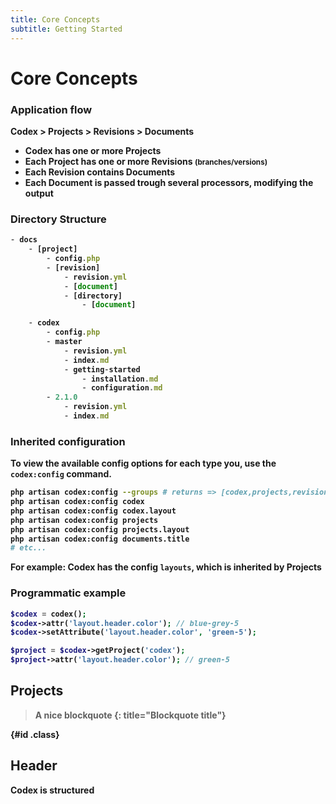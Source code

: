 ```yaml
---
title: Core Concepts
subtitle: Getting Started
---
```


# Core Concepts


### Application flow

<strong><c-c cyan>Codex</c-c> > <c-c deep-orange-7>Projects</c-c> > <c-c teal-7>Revisions</c-c> > <c-c pink-7>Documents</c-c> 

- <c-c cyan>Codex</c-c> has one or more <c-c deep-orange-7>Projects</c-c>
- Each <c-c deep-orange-7>Project</c-c> has one or more <c-c teal-7>Revisions</c-c> <small>(branches/versions)</small>
- Each <c-c teal-7>Revision</c-c> contains <c-c pink-7>Documents</c-c>
- Each <c-c pink-7>Document</c-c> is passed trough several processors, modifying the output

### Directory Structure

```js
- docs
    - [project]
        - config.php
        - [revision]
            - revision.yml
            - [document]
            - [directory]
                - [document]

    - codex
        - config.php
        - master
            - revision.yml
            - index.md
            - getting-started
                - installation.md
                - configuration.md
        - 2.1.0
            - revision.yml
            - index.md
```

### Inherited configuration

To view the available config options for each type you, use the `codex:config` command.
```bash
php artisan codex:config --groups # returns => [codex,projects,revisions,documents]
php artisan codex:config codex
php artisan codex:config codex.layout
php artisan codex:config projects
php artisan codex:config projects.layout
php artisan codex:config documents.title
# etc...
```

For example: <c-c cyan>Codex</c-c> has the config `layouts`,  which is inherited by <c-c deep-orange-7>Projects</c-c>


### Programmatic example
```php
$codex = codex();
$codex->attr('layout.header.color'); // blue-grey-5
$codex->setAttribute('layout.header.color', 'green-5');

$project = $codex->getProject('codex');
$project->attr('layout.header.color'); // green-5
```


## Projects

> A nice blockquote
{: title="Blockquote title"}

{#id .class}
## Header


Codex is structured 
